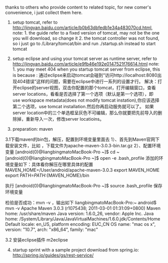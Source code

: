 thanks to others who provide content to related topic, for new comer's convenience, i just collect them here.
1. setup tomcat, refer to http://jingyan.baidu.com/article/b0b63dbfedb1e34a483070cd.html,
   note: 1. the guide refer to a fixed version of tomcat, may not be the one you will download, so change it
         2. the tomcat controller was not found, so i just go to /Library/tomcat/bin and run ./startup.sh instead to start tomcat

2. setup eclipse and using your tomcat server as runtime server, refer to http://jingyan.baidu.com/article/e9fb46e192e0147521f76614.html
   note: 1. you may meet 404 when you startup tomcat server from eclipse, this is because :
      通过eclipse来启动tomcat会碰到“访问http://localhost:8080出现404错误”这样的问题，需要在eclipse中进行一系列的设置才行。
      解决：打开eclipse的server视图，双击你配置的那个tomcat，打开编辑窗口，查看server locations，看看是否选择了第一个选项（默认是第一个选项），即  
            use workspace metadata(does not modify tomcat instation),你应该选择第二个选项，use tomcat installation.然后你再启动服务就可以了。
            如果server location中的三个单选框呈灰色不可编辑，那么你就要把先前导入的删除掉，重新导入一次，修改server locatioins。

3. preparation: maven

3.1下载maven的bin包，解压，配置到环境变量里面去
1）、首先到Maven官网下载安装文件，比如 ，下载文件为apache-maven-3.0.3-bin.tar.gz
2）、配置环境变量
[android(0)@liangbingmatoMacBook-Pro ~]$ cd  ~
[android(0)@liangbingmatoMacBook-Pro ~]$ open  -e .bash_profile 
添加的环境变量如下：具体看你解压在哪里具体的配置
MAVEN_HOME=/User/android/apache-maven-3.0.3
export MAVEN_HOME
export PATH=${PATH}:${MAVEN_HOME}/bin
 
执行 [android(0)@liangbingmatoMacBook-Pro ~]$ source .bash_profile 保存环境变量
 
检验是否成功：mvn  -v ，输出如下
liangbingmatoMacBook-Pro:~ android$ mvn -v
Apache Maven 3.0.3 (r1075438; 2011-03-01 01:31:09+0800)
Maven home: /usr/share/maven
Java version: 1.6.0_26, vendor: Apple Inc.
Java home: /System/Library/Java/JavaVirtualMachines/1.6.0.jdk/Contents/Home
Default locale: en_US, platform encoding: EUC_CN
OS name: "mac os x", version: "10.7", arch: "x86_64", family: "mac"

3.2 安装eclipse插件 m2eclipse

4. startup sprint with a sample project download from spring.io: http://spring.io/guides/gs/rest-service/